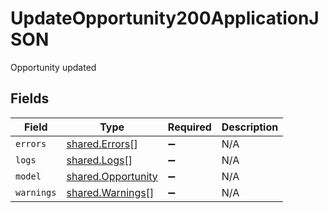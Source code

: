 # UpdateOpportunity200ApplicationJSON

Opportunity updated


## Fields

| Field                                                    | Type                                                     | Required                                                 | Description                                              |
| -------------------------------------------------------- | -------------------------------------------------------- | -------------------------------------------------------- | -------------------------------------------------------- |
| `errors`                                                 | [shared.Errors](../../models/shared/errors.md)[]         | :heavy_minus_sign:                                       | N/A                                                      |
| `logs`                                                   | [shared.Logs](../../models/shared/logs.md)[]             | :heavy_minus_sign:                                       | N/A                                                      |
| `model`                                                  | [shared.Opportunity](../../models/shared/opportunity.md) | :heavy_minus_sign:                                       | N/A                                                      |
| `warnings`                                               | [shared.Warnings](../../models/shared/warnings.md)[]     | :heavy_minus_sign:                                       | N/A                                                      |